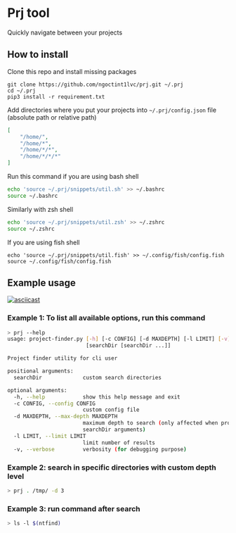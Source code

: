 # Prj tool
Quickly navigate between your projects

## How to install

Clone this repo and install missing packages
```
git clone https://github.com/ngoctint1lvc/prj.git ~/.prj
cd ~/.prj
pip3 install -r requirement.txt
```

Add directories where you put your projects into `~/.prj/config.json` file (absolute path or relative path)
```json
[
    "/home/",
    "/home/*",
    "/home/*/*",
    "/home/*/*/*"
]
```

Run this command if you are using bash shell
```bash
echo 'source ~/.prj/snippets/util.sh' >> ~/.bashrc
source ~/.bashrc
```

Similarly with zsh shell
```zsh
echo 'source ~/.prj/snippets/util.zsh' >> ~/.zshrc
source ~/.zshrc
```

If you are using fish shell
```fish
echo 'source ~/.prj/snippets/util.fish' >> ~/.config/fish/config.fish
source ~/.config/fish/config.fish
```

## Example usage
[![asciicast](https://asciinema.org/a/318215.svg)](https://asciinema.org/a/318215)

### Example 1: To list all available options, run this command
```bash
> prj --help
usage: project-finder.py [-h] [-c CONFIG] [-d MAXDEPTH] [-l LIMIT] [-v]
                         [searchDir [searchDir ...]]

Project finder utility for cli user

positional arguments:
  searchDir             custom search directories

optional arguments:
  -h, --help            show this help message and exit
  -c CONFIG, --config CONFIG
                        custom config file
  -d MAXDEPTH, --max-depth MAXDEPTH
                        maximum depth to search (only affected when providing
                        searchDir arguments)
  -l LIMIT, --limit LIMIT
                        limit number of results
  -v, --verbose         verbosity (for debugging purpose)
```

### Example 2: search in specific directories with custom depth level
```bash
> prj . /tmp/ -d 3
```

### Example 3: run command after search
```bash
> ls -l $(ntfind)
```